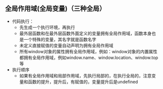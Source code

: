 ## 全局作用域(全局变量)（三种全局）
+ 代码执行：
  - 先生成一个执行环境，再执行
  - 最外层函数和在最外层函数外面定义的变量拥有全局作用域，函数本身也是一个特殊的变量，其名字就是函数名字
  - 未定义直接赋值的变量自动声明为拥有全局作用域
  - 所有window对象的属性拥有全局作用域，例如：window对象的内置属性都拥有全局作用域，例如window.name、window.location、window.top等
+ 执行顺序
  - 如果有全局作用域和局部作用域，先执行局部的，在执行全局的，注意变量和函数的提升，提升后，有赋值的，变量提升后是undefined
